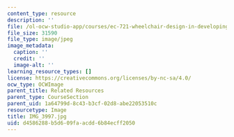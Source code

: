 ```yaml
---
content_type: resource
description: ''
file: /ol-ocw-studio-app/courses/ec-721-wheelchair-design-in-developing-countries-spring-2009/d4586288b5d609faacdd6b84ecff2050_IMG_3997.jpg
file_size: 31590
file_type: image/jpeg
image_metadata:
  caption: ''
  credit: ''
  image-alt: ''
learning_resource_types: []
license: https://creativecommons.org/licenses/by-nc-sa/4.0/
ocw_type: OCWImage
parent_title: Related Resources
parent_type: CourseSection
parent_uid: 1a64799d-8c43-b3cf-02d8-abe22053510c
resourcetype: Image
title: IMG_3997.jpg
uid: d4586288-b5d6-09fa-acdd-6b84ecff2050
---
```

